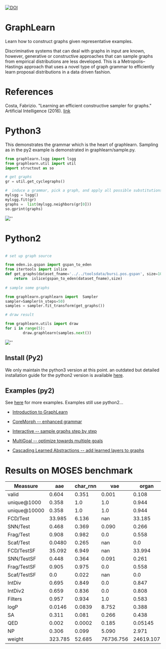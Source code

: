 [![DOI](https://zenodo.org/badge/33873956.svg)](https://zenodo.org/badge/latestdoi/33873956)

# GraphLearn
Learn how to construct graphs given representative examples.

Discriminative systems that can deal with graphs in input are known, however, generative or constructive approaches that can sample graphs from empirical distributions are less developed. This is a Metropolis–Hastings approach that uses a novel type of graph grammar to efficiently learn proposal distributions in a data driven fashion.


# References
Costa, Fabrizio. "Learning an efficient constructive sampler for graphs." Artificial Intelligence (2016). [link](http://www.sciencedirect.com/science/article/pii/S0004370216000138)



# Python3 

This demonstrates the grammar which is the heart of graphlearn. 
Sampling as in the py2 example is demonstrated in graphlearn/sample.py.

```python
from graphlearn.lsgg import lsgg
from graphlearn.util import util
import structout as so

# get graphs
gr = util.get_cyclegraphs()

#  induce a grammar, pick a graph, and apply all possible substitutions
mylsgg = lsgg()
mylsgg.fit(gr)
graphs =  list(mylsgg.neighbors(gr[0]))
so.gprint(graphs)
```

![''](https://raw.githubusercontent.com/fabriziocosta/GraphLearn/master/example.png)





# Python2 

```python

# set up graph source

from eden.io.gspan import gspan_to_eden
from itertools import islice
def get_graphs(dataset_fname='../../toolsdata/bursi.pos.gspan', size=100):
    return  islice(gspan_to_eden(dataset_fname),size)
    
# sample some graphs

from graphlearn.graphlearn import  Sampler
sampler=Sampler(n_steps=50)
samples = sampler.fit_transform(get_graphs())

# draw result

from graphlearn.utils import draw
for i in range(5):
        draw.graphlearn(samples.next())
```
![''](https://raw.githubusercontent.com/fabriziocosta/GraphLearn/master/example_py2.png)


## Install (Py2)

We only maintain the python3 version at this point. an outdated but detailed installation guide for the 
python2 version is available [here](install.md).


## Examples (py2)
See [here](https://github.com/fabriziocosta/GraphLearn_examples) for more examples. Examples still use python2... 

* [Introduction to GraphLearn](https://github.com/fabriziocosta/GraphLearn_examples/blob/master/notebooks/Introduction.ipynb)

* [CoreMorph -- enhanced grammar](https://github.com/fabriziocosta/GraphLearn_examples/blob/master/notebooks/CoreMorph.ipynb)

* [Interactive -- sample graphs step by step](https://github.com/fabriziocosta/GraphLearn_examples/blob/master/notebooks/simple_toys/interactive_creation.ipynb)

* [MultiGoal -- optimize towards multiple goals](https://github.com/fabriziocosta/GraphLearn_examples/blob/master/notebooks/SamplerCombiner.ipynb)

* [Cascading Learned Abstractions -- add learned layers to graphs](https://github.com/smautner/GraphLearn_examples/blob/master/notebooks/cascade.ipynb)




# Results on MOSES benchmark

| Meassure     | aae     | char\_rnn | vae       | organ     | baseline   | coarsened  |
|--------------|---------|----------|-----------|-----------|------------|------------|
| valid        | 0.604   | 0.351    | 0.001     | 0.108     | 1.0        | 1.0        |
| unique@1000  | 0.358   | 1.0      | 1.0       | 0.944     | 1.0        | 1.0        |
| unique@10000 | 0.358   | 1.0      | 1.0       | 0.944     | 1.0        | 1.0        |
| FCD/Test     | 33.985  | 6.136    | nan       | 33.185    | 34.845     | 35.778     |
| SNN/Test     | 0.468   | 0.369    | 0.090     | 0.266     | 0.204      | 0.217      |
| Frag/Test    | 0.908   | 0.982    | 0.0       | 0.558     | 0.919      | 0.893      |
| Scaf/Test    | 0.0480  | 0.265    | nan       | 0.0       | 0.0        | 0.0        |
| FCD/TestSF   | 35.092  | 6.949    | nan       | 33.994    | 35.994     | 36.377     |
| SNN/TestSF   | 0.448   | 0.364    | 0.091     | 0.261     | 0.202      | 0.215      |
| Frag/TestSF  | 0.905   | 0.975    | 0.0       | 0.558     | 0.910      | 0.891      |
| Scaf/TestSF  | 0.0     | 0.022    | nan       | 0.0       | 0.0        | 0.0        |
| IntDiv       | 0.695   | 0.849    | 0.0       | 0.847     | 0.855      | 0.829      |
| IntDiv2      | 0.659   | 0.836    | 0.0       | 0.808     | 0.850      | 0.824      |
| Filters      | 0.957   | 0.934    | 1.0       | 0.583     | 0.079      | 0.872      |
| logP         | 0.0146  | 0.0839   | 8.752     | 0.388     | 1.186      | 3.260      |
| SA           | 0.311   | 0.081    | 0.266     | 0.438     | 11.714     | 9.176      |
| QED          | 0.002   | 0.0002   | 0.185     | 0.05145   | 0.315      | 0.279      |
| NP           | 0.306   | 0.099    | 5.090     | 2.971     | 4.025      | 3.325      |
| weight       | 323.785 | 52.685   | 76736.756 | 24619.107 | 66388.0129 | 140922.662 |







